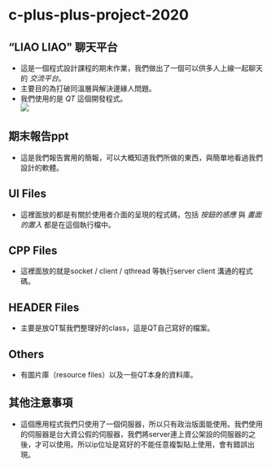 # c-plus-plus-project-2020


## “LIAO LIAO" 聊天平台
* 這是一個程式設計課程的期末作業，我們做出了一個可以供多人上線一起聊天的 *交流平台*。   
* 主要目的為打破同溫層與解決邊緣人問題。  
* 我們使用的是 *QT* 這個開發程式。   
![](video/chat.gif)


## 期末報告ppt
* 這是我們報告實用的簡報，可以大概知道我們所做的東西，與簡單地看過我們設計的軟體。  


## UI Files
* 這裡面放的都是有關於使用者介面的呈現的程式碼，包括 *按鈕的感應* 與 *畫面的置入* 都是在這個執行檔中。  


## CPP Files
* 這裡面放的就是socket / client / qthread 等執行server client 溝通的程式碼。  


## HEADER Files
* 主要是放QT幫我們整理好的class，這是QT自己寫好的檔案。  


## Others
* 有圖片庫（resource files）以及一些QT本身的資料庫。  

## 其他注意事項
* 這個應用程式我們只使用了一個伺服器，所以只有政治版面能使用。我們使用的伺服器是台大資公假的伺服器，我們將server連上資公架設的伺服器的之後，才可以使用。所以ip位址是寫好的不能任意複製貼上使用，會有錯誤出現。
